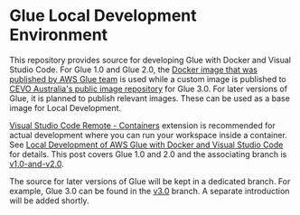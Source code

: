 # Glue Local Development Environment

This repository provides source for developing Glue with Docker and Visual Studio Code. For Glue 1.0 and Glue 2.0, the [Docker image that was published by AWS Glue team](https://aws.amazon.com/blogs/big-data/developing-aws-glue-etl-jobs-locally-using-a-container/) is used while a custom image is published to [CEVO Australia's public image repository](https://gallery.ecr.aws/i0m5p1b5/glue-base) for Glue 3.0. For later versions of Glue, it is planned to publish relevant images. These can be used as a base image for Local Development.

[Visual Studio Code Remote - Containers](https://code.visualstudio.com/docs/remote/containers) extension is recommended for actual development where you can run your workspace inside a container. See [Local Development of AWS Glue with Docker and Visual Studio Code](https://cevo.com.au/post/aws-glue-local-development/) for details. This post covers Glue 1.0 and 2.0 and the associating branch is [v1.0-and-v2.0](https://github.com/cevoaustralia/glue-vscode/tree/v1.0-and-v2.0).

The source for later versions of Glue will be kept in a dedicated branch. For example, Glue 3.0 can be found in the [v3.0](https://github.com/cevoaustralia/glue-vscode/tree/v3.0) branch. A separate introduction will be added shortly.